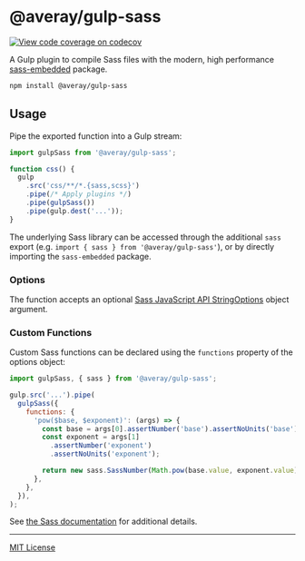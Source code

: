 # @averay/gulp-sass

[![View code coverage on codecov][codecov-badge]][codecov]

[codecov]: https://codecov.io/gh/adamaveray/gulp-sass
[codecov-badge]: https://codecov.io/gh/adamaveray/gulp-sass/branch/main/graph/badge.svg

A Gulp plugin to compile Sass files with the modern, high performance [sass-embedded] package.

[sass-embedded]: https://www.npmjs.com/package/sass-embedded

```sh
npm install @averay/gulp-sass
```

## Usage

Pipe the exported function into a Gulp stream:

```js
import gulpSass from '@averay/gulp-sass';

function css() {
  gulp
    .src('css/**/*.{sass,scss}')
    .pipe(/* Apply plugins */)
    .pipe(gulpSass())
    .pipe(gulp.dest('...'));
}
```

The underlying Sass library can be accessed through the additional `sass` export (e.g. `import { sass } from '@averay/gulp-sass'`), or by directly importing the `sass-embedded` package.

### Options

The function accepts an optional [Sass JavaScript API StringOptions][options] object argument.

[options]: https://sass-lang.com/documentation/js-api/interfaces/StringOptionsWithoutImporter

### Custom Functions

Custom Sass functions can be declared using the `functions` property of the options object:

```js
import gulpSass, { sass } from '@averay/gulp-sass';

gulp.src('...').pipe(
  gulpSass({
    functions: {
      'pow($base, $exponent)': (args) => {
        const base = args[0].assertNumber('base').assertNoUnits('base');
        const exponent = args[1]
          .assertNumber('exponent')
          .assertNoUnits('exponent');

        return new sass.SassNumber(Math.pow(base.value, exponent.value));
      },
    },
  }),
);
```

See [the Sass documentation][functions] for additional details.

[functions]: https://sass-lang.com/documentation/js-api/interfaces/StringOptionsWithoutImporter#functions

---

[MIT License](./LICENSE)
